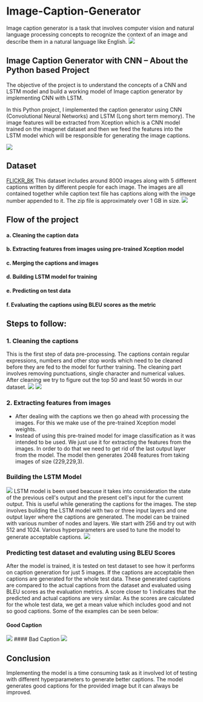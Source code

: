 # Image-Caption-Generator

Image caption generator is a task that involves computer vision and natural language processing concepts to recognize the context of an image and describe them in a natural language like English.
<img src='images/Model-of-Image-Caption-Generator-python-project.png'>

## Image Caption Generator with CNN – About the Python based Project
The objective of the project is to understand the concepts of a CNN and LSTM model and build a working model of Image caption generator by implementing CNN with LSTM.

In this Python project, I implemented the caption generator using CNN (Convolutional Neural Networks) and LSTM (Long short term memory). The image features will be extracted from Xception which is a CNN model trained on the imagenet dataset and then we feed the features into the LSTM model which will be responsible for generating the image captions.

<img src='images/imagecaption.jpg'>

## Dataset
[FLICKR_8K](https://www.kaggle.com/adityajn105/flickr8k) This dataset includes around 8000 images along with 5 different captions written by different people for each image. The images are all contained together while caption text file has captions along with the image number appended to it. The zip file is approximately over 1 GB in size.
<img src='images/caption.png'>

## Flow of the project
#### a. Cleaning the caption data
#### b. Extracting features from images using pre-trained Xception model
#### c. Merging the captions and images
#### d. Building LSTM model for training
#### e. Predicting on test data
#### f. Evaluating the captions using BLEU scores as the metric

## Steps to follow:
### 1. Cleaning the captions
This is the first step of data pre-processing. The captions contain regular expressions, numbers and other stop words which need to be cleaned before they are fed to the model for further training. The cleaning part involves removing punctuations, single character and numerical values. After cleaning we try to figure out the top 50 and least 50 words in our dataset.
<img src='images/top_50_words.png'>
<img src='images/least_50_words.png'>

### 2. Extracting features from images
* After dealing with the captions we then go ahead with processing the images. For this we make use of the pre-trained Xception model weights.
* Instead of using this pre-trained model for image classification as it was intended to be used. We just use it for extracting the features from the images. In order to do that we need to get rid of the last output layer from the model. The model then generates 2048 features from taking images of size (229,229,3).

### Building the LSTM Model
<img src='images/lstm.png'>
LSTM model is been used beacuse it takes into consideration the state of the previous cell's output and the present cell's input for the current output. This is useful while generating the captions for the images.
The step involves building the LSTM model with two or three input layers and one output layer where the captions are generated. The model can be trained with various number of nodes and layers. We start with 256 and try out with 512 and 1024. Various hyperparameters are used to tune the model to generate acceptable captions.
<img src='images/model-python-machine-learning-project.png'>

### Predicting test dataset and evaluting using BLEU Scores
After the model is trained, it is tested on test dataset to see how it performs on caption generation for just 5 images. If the captions are acceptable then captions are generated for the whole test data.
These generated captions are compared to the actual captions from the dataset and evaluated using BLEU scores as the evaluation metrics. A score closer to 1 indicates that the predicted and actual captions are very similar. As the scores are calculated for the whole test data, we get a mean value which includes good and not so good captions. Some of the examples can be seen below:
#### Good Caption
<img src='images/good_caption.png'>
#### Bad Caption
<img src='images/bad_caption.png'>

## Conclusion
Implementing the model is a time consuming task as it involved lot of testing with different hyperparameters to generate better captions. The model generates good captions for the provided image but it can always be improved.
